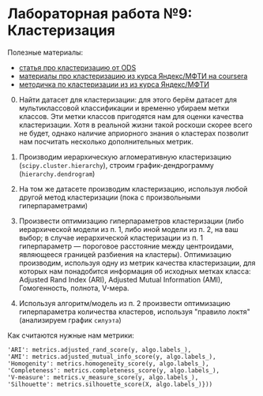 # Лабораторная работа №9: Кластеризация

Полезные материалы:
- [статья про кластеризацию от ODS](https://habr.com/ru/company/ods/blog/325654/)
- [материалы про кластеризацию из курса Яндекс/МФТИ на coursera](https://www.coursera.org/learn/unsupervised-learning/home/week/1)
- [методичка по кластеризации из из курса Яндекс/МФТИ](https://github.com/Tirren/data-analysis/blob/master/Machine%20learning/coursera/Notes/3%20%D0%BA%D1%83%D1%80%D1%81/1-1.Vvedenie_v_klasterizaciyu.pdf)

0. Найти датасет для кластеризации: для этого берём датасет для мультиклассовой классификации и временно убираем метки классов. Эти метки классов пригодятся нам для оценки качества кластеризации. Хотя в реальной жизни такой роскоши скорее всего не будет, однако наличие априорного знания о кластерах позволит нам посчитать несколько дополнительных метрик.

1. Производим иерархическую агломеративную кластеризацию (`scipy.cluster.hierarchy`), строим график-дендрограмму (`hierarchy.dendrogram`)

2. На том же датасете производим кластеризацию, используя любой другой метод кластеризации (пока с произвольными гиперпараметрами)

3. Произвести оптимизацию гиперпараметров кластеризации (либо иерархической модели из п. 1, либо иной модели из п. 2, на ваш выбор; в случае иерархической кластеризации из п. 1 гиперпараметр — пороговое расстояние между центроидами, являющееся границей разбиения на кластеры). Оптимизацию производим, используя одну из метрик качества кластеризации, для которых нам понадобится информация об исходных метках класса: Adjusted Rand Index (ARI), Adjusted Mutual Information (AMI), Гомогенность, полнота, V-мера.

4. Используя алгоритм/модель из п. 2 произвести оптимизацию гиперпараметра количества кластеров, используя "правило локтя" (анализируем график `силуэта`)

Как считаются нужные нам метрики:
```
'ARI': metrics.adjusted_rand_score(y, algo.labels_),
'AMI': metrics.adjusted_mutual_info_score(y, algo.labels_),
'Homogenity': metrics.homogeneity_score(y, algo.labels_),
'Completeness': metrics.completeness_score(y, algo.labels_),
'V-measure': metrics.v_measure_score(y, algo.labels_),
'Silhouette': metrics.silhouette_score(X, algo.labels_)}))
```
